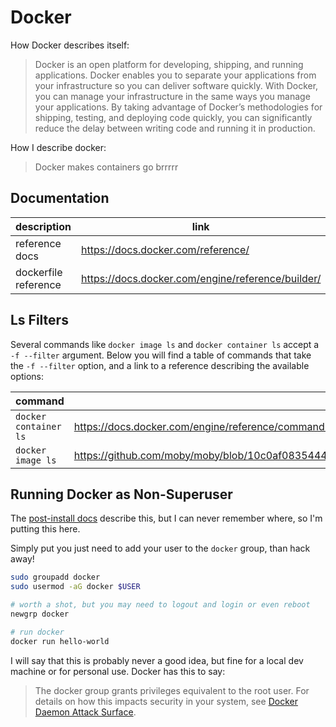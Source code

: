 # Docker

How Docker describes itself:
> Docker is an open platform for developing, shipping, and running applications. Docker enables you to separate your
> applications from your infrastructure so you can deliver software quickly. With Docker, you can manage your
> infrastructure in the same ways you manage your applications. By taking advantage of Docker’s methodologies for
> shipping, testing, and deploying code quickly, you can significantly reduce the delay between writing code and running
> it in production.

How I describe docker:
> Docker makes containers go brrrrr

## Documentation

| description          | link                                              |
|----------------------|---------------------------------------------------|
| reference docs       | https://docs.docker.com/reference/                |
| dockerfile reference | https://docs.docker.com/engine/reference/builder/ |

## Ls Filters

Several commands like `docker image ls` and `docker container ls` accept a `-f --filter` argument. Below you will find a
table of commands that take the `-f --filter` option, and a link to a reference describing the available options:

| command               | filter reference link                                                                                                     |
|-----------------------|---------------------------------------------------------------------------------------------------------------------------|
| `docker container ls` | https://docs.docker.com/engine/reference/commandline/ps/                                                                  |
| `docker image ls`     | https://github.com/moby/moby/blob/10c0af083544460a2ddc2218f37dc24a077f7d90/docs/reference/commandline/images.md#filtering |

## Running Docker as Non-Superuser

The [post-install docs](https://docs.docker.com/engine/install/linux-postinstall/#manage-docker-as-a-non-root-user)
describe this, but I can never remember where, so I'm putting this here.

Simply put you just need to add your user to the `docker` group, than hack away!

```bash
sudo groupadd docker
sudo usermod -aG docker $USER

# worth a shot, but you may need to logout and login or even reboot
newgrp docker

# run docker
docker run hello-world
```

I will say that this is probably never a good idea, but fine for a local dev machine or for personal use. Docker has
this to say:

> The docker group grants privileges equivalent to the root user. For details on how this impacts security in your
> system, see [Docker Daemon Attack Surface](https://docs.docker.com/engine/security/#docker-daemon-attack-surface).
